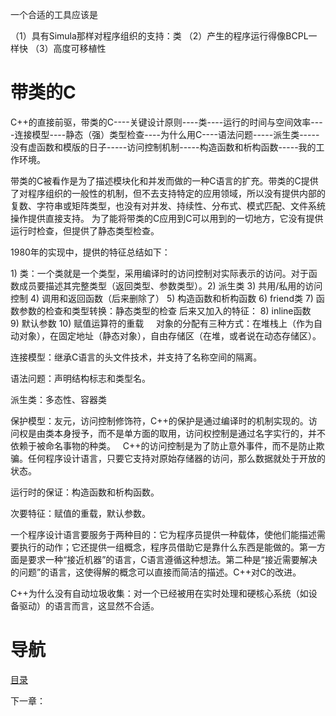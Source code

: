 一个合适的工具应该是

（1）具有Simula那样对程序组织的支持：类
（2）产生的程序运行得像BCPL一样快
（3）高度可移植性

# 带类的C

C++的直接前驱，带类的C----关键设计原则----类----运行的时间与空间效率----连接模型----静态（强）类型检查----为什么用C----语法问题-----派生类-----没有虚函数和模版的日子-----访问控制机制-----构造函数和析构函数-----我的工作环境。
	
带类的C被看作是为了描述模块化和并发而做的一种C语言的扩充。带类的C提供了对程序组织的一般性的机制，但不去支持特定的应用领域，所以没有提供内部的复数、字符串或矩阵类型，也没有对并发、持续性、分布式、模式匹配、文件系统操作提供直接支持。
为了能将带类的C应用到C可以用到的一切地方，它没有提供运行时检查，但提供了静态类型检查。

1980年的实现中，提供的特征总结如下：

1) 类：一个类就是一个类型，采用编译时的访问控制对实际表示的访问。对于函数成员要描述其完整类型（返回类型、参数类型）。2) 派生类
3) 共用/私用的访问控制
4) 调用和返回函数（后来删除了）
5) 构造函数和析构函数
6) friend类
7) 函数参数的检查和类型转换：静态类型的检查
后来又加入的特征：
8) inline函数
9) 默认参数
10) 赋值运算符的重载
   
对象的分配有三种方式：在堆栈上（作为自动对象），在固定地址（静态对象），自由存储区（在堆，或者说在动态存储区）。

连接模型：继承C语言的头文件技术，并支持了名称空间的隔离。

语法问题：声明结构标志和类型名。
	
派生类：多态性、容器类

保护模型：友元，访问控制修饰符，C++的保护是通过编译时的机制实现的。访问权是由类本身授予，而不是单方面的取用，访问权控制是通过名字实行的，并不依赖于被命名事物的种类。
  
C++的访问控制是为了防止意外事件，而不是防止欺骗。任何程序设计语言，只要它支持对原始存储器的访问，那么数据就处于开放的状态。

运行时的保证：构造函数和析构函数。

次要特征：赋值的重载，默认参数。

一个程序设计语言要服务于两种目的：它为程序员提供一种载体，使他们能描述需要执行的动作；它还提供一组概念，程序员借助它是靠什么东西是能做的。第一方面是要求一种“接近机器”的语言，C语言遵循这种想法。第二种是“接近需要解决的问题”的语言，这使得解的概念可以直接而简洁的描述。C++对C的改进。

C++为什么没有自动垃圾收集：对一个已经被用在实时处理和硬核心系统（如设备驱动）的语言而言，这显然不合适。

# 导航

[目录](README.md)

下一章：